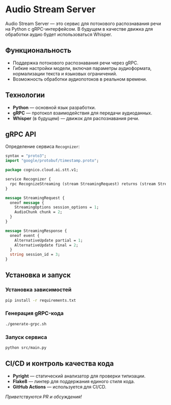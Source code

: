 # Audio Stream Server

Audio Stream Server — это сервис для потокового распознавания речи на Python с gRPC-интерфейсом. В будущем в качестве движка для обработки аудио будет использоваться Whisper.

## Функциональность

- Поддержка потокового распознавания речи через gRPC.
- Гибкие настройки модели, включая параметры аудиоформата, нормализации текста и языковых ограничений.
- Возможность обработки аудиопотоков в реальном времени.

## Технологии

- **Python** — основной язык разработки.
- **gRPC** — протокол взаимодействия для передачи аудиоданных.
- **Whisper** (в будущем) — движок для распознавания речи.

## gRPC API

Определение сервиса `Recognizer`:

```proto
syntax = "proto3";
import "google/protobuf/timestamp.proto";

package cognico.cloud.ai.stt.v1;

service Recognizer {
  rpc RecognizeStreaming (stream StreamingRequest) returns (stream StreamingResponse);
}

message StreamingRequest {
  oneof message {
    StreamingOptions session_options = 1;
    AudioChunk chunk = 2;
  }
}

message StreamingResponse {
  oneof event {
    AlternativeUpdate partial = 1;
    AlternativeUpdate final = 2;
  }
  string session_id = 3;
}
```

## Установка и запуск

### Установка зависимостей

```sh
pip install -r requirements.txt
```

### Генерация gRPC-кода

```sh
./generate-grpc.sh
```

### Запуск сервиса

```sh
python src/main.py
```

## CI/CD и контроль качества кода

- **Pyright** — статический анализатор для проверки типизации.
- **Flake8** — линтер для поддержания единого стиля кода.
- **GitHub Actions** — используется для CI/CD.


*Приветствуются PR и обсуждения!*

